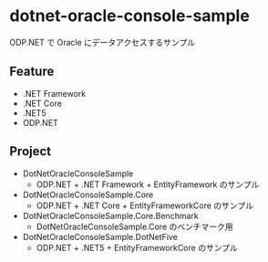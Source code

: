 # dotnet-oracle-console-sample
ODP.NET で Oracle にデータアクセスするサンプル

## Feature
- .NET Framework
- .NET Core
- .NET5
- ODP.NET

## Project
- DotNetOracleConsoleSample
    - ODP.NET + .NET Framework + EntityFramework のサンプル
- DotNetOracleConsoleSample.Core
    - ODP.NET + .NET Core + EntityFrameworkCore のサンプル
- DotNetOracleConsoleSample.Core.Benchmark
    - DotNetOracleConsoleSample.Core のベンチマーク用
- DotNetOracleConsoleSample.DotNetFive
    - ODP.NET + .NET5 + EntityFrameworkCore のサンプル